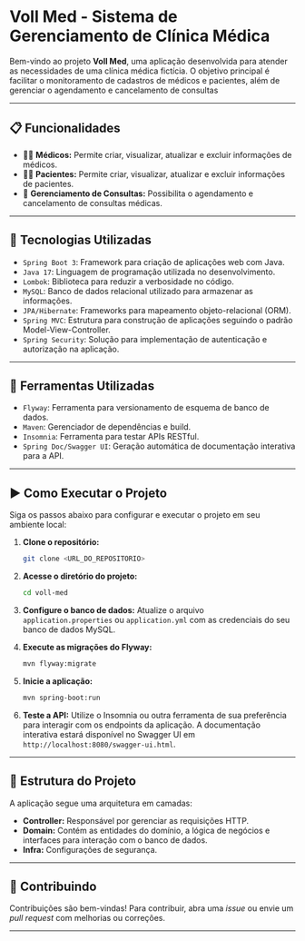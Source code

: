 # Voll Med - Sistema de Gerenciamento de Clínica Médica

Bem-vindo ao projeto **Voll Med**, uma aplicação desenvolvida para atender as necessidades de uma clínica médica fictícia. O objetivo principal é facilitar o monitoramento de cadastros de médicos e pacientes, além de gerenciar o agendamento e cancelamento de consultas

---

## :clipboard: Funcionalidades

- :man_health_worker: **Médicos:** Permite criar, visualizar, atualizar e excluir informações de médicos.
- :woman_health_worker: **Pacientes:** Permite criar, visualizar, atualizar e excluir informações de pacientes.
- :calendar: **Gerenciamento de Consultas:** Possibilita o agendamento e cancelamento de consultas médicas.

---

## :rocket: Tecnologias Utilizadas

- ``Spring Boot 3``: Framework para criação de aplicações web com Java.
- ``Java 17``: Linguagem de programação utilizada no desenvolvimento.
- ``Lombok``: Biblioteca para reduzir a verbosidade no código.
- ``MySQL``: Banco de dados relacional utilizado para armazenar as informações.
- ``JPA/Hibernate``: Frameworks para mapeamento objeto-relacional (ORM).
- ``Spring MVC``: Estrutura para construção de aplicações seguindo o padrão Model-View-Controller.
- ``Spring Security``: Solução para implementação de autenticação e autorização na aplicação.

---

## :wrench: Ferramentas Utilizadas

- ``Flyway``: Ferramenta para versionamento de esquema de banco de dados.
- ``Maven``: Gerenciador de dependências e build.
- ``Insomnia``: Ferramenta para testar APIs RESTful.
- ``Spring Doc/Swagger UI``: Geração automática de documentação interativa para a API.

---

## :arrow_forward: Como Executar o Projeto

Siga os passos abaixo para configurar e executar o projeto em seu ambiente local:

1. **Clone o repositório:**
   ```bash
   git clone <URL_DO_REPOSITORIO>
   ```

2. **Acesse o diretório do projeto:**
   ```bash
   cd voll-med
   ```

3. **Configure o banco de dados:**
   Atualize o arquivo <code>application.properties</code> ou <code>application.yml</code> com as credenciais do seu banco de dados MySQL.

4. **Execute as migrações do Flyway:**
   ```bash
   mvn flyway:migrate
   ```

5. **Inicie a aplicação:**
   ```bash
   mvn spring-boot:run
   ```

6. **Teste a API:**
   Utilize o Insomnia ou outra ferramenta de sua preferência para interagir com os endpoints da aplicação. A documentação interativa estará disponível no Swagger UI em <code>http://localhost:8080/swagger-ui.html</code>.

---

## :file_folder: Estrutura do Projeto

A aplicação segue uma arquitetura em camadas:

- **Controller:** Responsável por gerenciar as requisições HTTP.
- **Domain:** Contém as entidades do domínio, a lógica de negócios e interfaces para interação com o banco de dados.
- **Infra:** Configurações de segurança.


---

## :handshake: Contribuindo

Contribuições são bem-vindas! Para contribuir, abra uma <i>issue</i> ou envie um <i>pull request</i> com melhorias ou correções.

---

